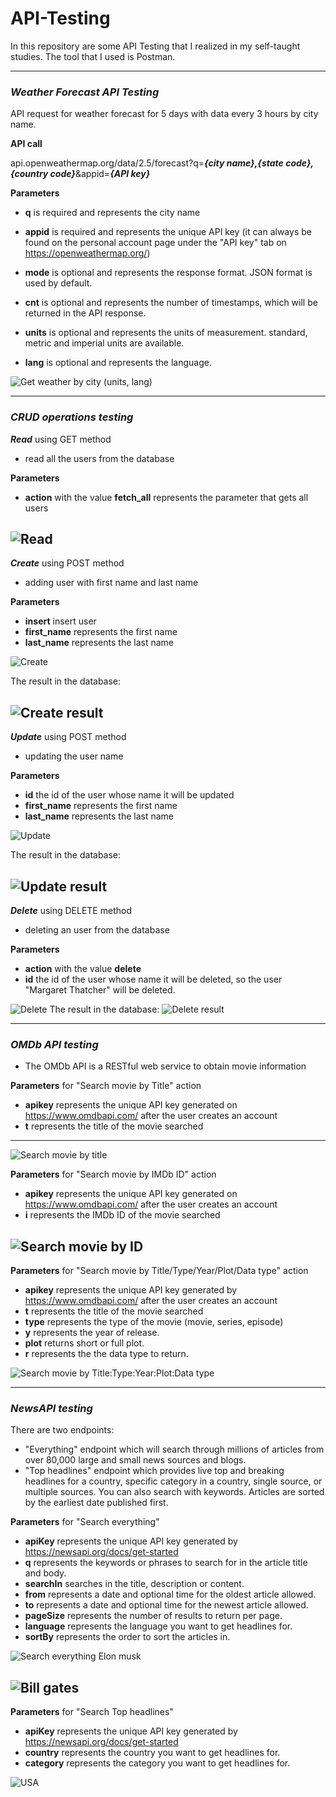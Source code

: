 # API-Testing
In this repository are some API Testing that I realized in my self-taught studies. The tool that I used is Postman.

----
### ***Weather Forecast API Testing***
API request for weather forecast for 5 days with data every 3 hours by city name.

**API call**

api.openweathermap.org/data/2.5/forecast?q=***{city name},{state code},{country code}***&appid=***{API key}***

**Parameters**

- **q** is required and represents the city name

- **appid** is required and represents the unique API key (it can always be found on the personal account page under the "API key" tab on https://openweathermap.org/)

- **mode** is optional and represents the response format. JSON format is used by default.

- **cnt** is optional and represents the number of timestamps, which will be returned in the API response.

- **units** is optional and represents the units of measurement. standard, metric and imperial units are available.
- **lang** is optional and represents the language.

![Get weather by city (units, lang)](https://user-images.githubusercontent.com/117184407/202178048-e5d5c7c3-903e-4a67-a83e-6d38e3c94d46.png)

---

### ***CRUD operations testing***

***Read*** using GET method
- read all the users from the database

**Parameters**
- **action** with the value **fetch_all** represents the parameter that gets all users

![Read](https://user-images.githubusercontent.com/117184407/202184538-4607ef5c-9b59-4483-8dd2-e38ce4b48b38.png)
---

***Create*** using POST method
- adding user with first name and last name

**Parameters**
- **insert** insert user
- **first_name** represents the first name
- **last_name** represents the last name

![Create](https://user-images.githubusercontent.com/117184407/202192745-2bb3d27c-5e99-4436-afe2-b9986dcce595.png)

The result in the database:

![Create result](https://user-images.githubusercontent.com/117184407/202187648-bfccb3e3-1315-4b1d-b5ca-32fd92fff155.png)
---

***Update*** using POST method
- updating the user name

**Parameters**
- **id** the id of the user whose name it will be updated
- **first_name** represents the first name
- **last_name** represents the last name

![Update](https://user-images.githubusercontent.com/117184407/202188642-d5869ef2-9c50-4686-955c-8e39bf40ac54.png)

The result in the database:

![Update result](https://user-images.githubusercontent.com/117184407/202188909-44b679c8-357e-4265-b230-a9562587fd98.png)
---

***Delete*** using DELETE method
- deleting an user from the database

**Parameters**
- **action** with the value **delete**
- **id** the id of the user whose name it will be deleted, so the user "Margaret Thatcher" will be deleted.

![Delete](https://user-images.githubusercontent.com/117184407/202190477-a5a07d43-b8f0-4458-b2da-98c29854c726.png)
The result in the database:
![Delete result](https://user-images.githubusercontent.com/117184407/202190541-f16863d2-04c3-403b-a7b3-2983d6b0cf9c.png)

---

### ***OMDb API testing***
- The OMDb API is a RESTful web service to obtain movie information

**Parameters** for "Search movie by Title" action
- **apikey** represents the unique API key generated on https://www.omdbapi.com/ after the user creates an account
- **t** represents the title of the movie searched
---

![Search movie by title](https://user-images.githubusercontent.com/117184407/202195192-450eedf5-d91d-44e1-80e3-b8b187719d12.png)

**Parameters** for "Search movie by IMDb ID" action
- **apikey** represents the unique API key generated on https://www.omdbapi.com/ after the user creates an account
- **i** represents the IMDb ID of the movie searched

![Search movie by ID](https://user-images.githubusercontent.com/117184407/202195433-f4272e38-5f43-4040-b130-f7bcb4b6eaed.png)
---

**Parameters** for "Search movie by Title/Type/Year/Plot/Data type" action
- **apikey** represents the unique API key generated by https://www.omdbapi.com/ after the user creates an account
- **t** represents the title of the movie searched
- **type** represents the type of the movie (movie, series, episode)
- **y** represents the year of release.
- **plot** returns short or full plot.
- **r** represents the the data type to return.

![Search movie by Title:Type:Year:Plot:Data type](https://user-images.githubusercontent.com/117184407/202197202-c8bd3a41-d9e7-4167-80f4-ec1d8e725a42.png)

---

### ***NewsAPI testing***
There are two endpoints: 
- "Everything" endpoint which will search through millions of articles from over 80,000 large and small news sources and blogs.
- "Top headlines" endpoint which provides live top and breaking headlines for a country, specific category in a country, single source, or multiple sources. You can also search with keywords. Articles are sorted by the earliest date published first.

**Parameters** for "Search everything"
- **apiKey** represents the unique API key generated by https://newsapi.org/docs/get-started
- **q** represents the keywords or phrases to search for in the article title and body.
- **searchIn** searches in the title, description or content.
- **from** represents a date and optional time for the oldest article allowed.
- **to** represents a date and optional time for the newest article allowed.
- **pageSize** represents the number of results to return per page.
- **language** represents the language you want to get headlines for.
- **sortBy** represents the order to sort the articles in.

![Search everything Elon musk](https://user-images.githubusercontent.com/117184407/202202181-98399b28-db9b-4b65-abb5-f12def68a62b.png)

![Bill gates](https://user-images.githubusercontent.com/117184407/202202252-47d660ee-1d0e-49d1-91bf-4ebc0c8e04f7.png)
---

**Parameters** for "Search Top headlines"
- **apiKey** represents the unique API key generated by https://newsapi.org/docs/get-started
- **country** represents the country you want to get headlines for.
- **category** represents the category you want to get headlines for.

![USA](https://user-images.githubusercontent.com/117184407/202203044-928651b5-8d16-419e-99d8-c4e2cf6c44d7.png)


